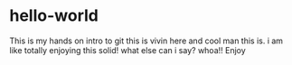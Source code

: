 # hello-world
This is my hands on intro to git
this is vivin here and cool man this is. 
i am like totally enjoying this
solid!
what else can i say? whoa!!
Enjoy

